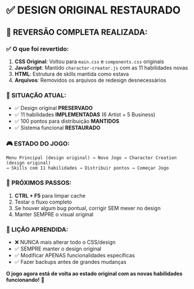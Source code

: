 # ✅ DESIGN ORIGINAL RESTAURADO

## 🔄 **REVERSÃO COMPLETA REALIZADA:**

### **✅ O que foi revertido:**
1. **CSS Original**: Voltou para `main.css` e `components.css` originais
2. **JavaScript**: Mantido `character-creator.js` com as 11 habilidades novas
3. **HTML**: Estrutura de skills mantida como estava
4. **Arquivos**: Removidos os arquivos de redesign desnecessários

### **🎯 SITUAÇÃO ATUAL:**
- ✅ Design original **PRESERVADO**
- ✅ 11 habilidades **IMPLEMENTADAS** (6 Artist + 5 Business)
- ✅ 100 pontos para distribuição **MANTIDOS**
- ✅ Sistema funcional **RESTAURADO**

### **🎮 ESTADO DO JOGO:**
```
Menu Principal (design original) → Novo Jogo → Character Creation (design original)
→ Skills com 11 habilidades → Distribuir pontos → Começar Jogo
```

### **🔧 PRÓXIMOS PASSOS:**
1. **CTRL + F5** para limpar cache
2. Testar o fluxo completo
3. Se houver algum bug pontual, corrigir SEM mexer no design
4. Manter SEMPRE o visual original

### **📝 LIÇÃO APRENDIDA:**
- ❌ NUNCA mais alterar todo o CSS/design
- ✅ SEMPRE manter o design original
- ✅ Modificar APENAS funcionalidades específicas
- ✅ Fazer backups antes de grandes mudanças

**O jogo agora está de volta ao estado original com as novas habilidades funcionando!** 🎯

